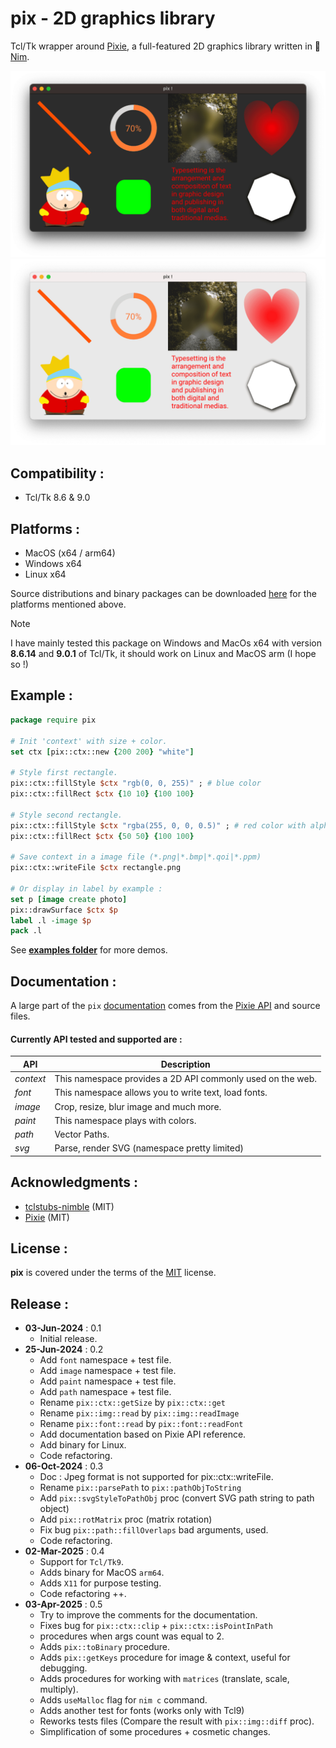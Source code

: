 pix - 2D graphics library
================
Tcl/Tk wrapper around [Pixie](https://github.com/treeform/pixie), a full-featured 2D graphics library written in 👑 [Nim](https://nim-lang.org).

<p align="center">
  <img src="examples/data/pix-dark.png#gh-dark-mode-only">
  <img src="examples/data/pix.png#gh-light-mode-only">
</p>

Compatibility :
-------------------------
- Tcl/Tk 8.6 & 9.0

Platforms :
-------------------------
- MacOS (x64 / arm64)
- Windows x64
- Linux x64

Source distributions and binary packages can be downloaded [here](https://github.com/nico-robert/pix/releases) for the platforms mentioned
above.

> [!NOTE]  
> I have mainly tested this package on Windows and MacOs x64 with version **8.6.14** and **9.0.1** of Tcl/Tk, it should work on Linux and
MacOS arm (I hope so !)

Example :
-------------------------
```tcl
package require pix

# Init 'context' with size + color.
set ctx [pix::ctx::new {200 200} "white"]

# Style first rectangle.
pix::ctx::fillStyle $ctx "rgb(0, 0, 255)" ; # blue color
pix::ctx::fillRect $ctx {10 10} {100 100}

# Style second rectangle.
pix::ctx::fillStyle $ctx "rgba(255, 0, 0, 0.5)" ; # red color with alpha 50%
pix::ctx::fillRect $ctx {50 50} {100 100}

# Save context in a image file (*.png|*.bmp|*.qoi|*.ppm)
pix::ctx::writeFile $ctx rectangle.png

# Or display in label by example :
set p [image create photo]
pix::drawSurface $ctx $p
label .l -image $p
pack .l
```
See **[examples folder](/examples)** for more demos.

Documentation :
-------------------------
A large part of the `pix` [documentation](http://htmlpreview.github.io/?https://github.com/nico-robert/pix/blob/master/doc/pix.html) comes from the [Pixie API](https://treeform.github.io/pixie/) and source files. 

#### Currently API tested and supported are :
| API        | Description
| ------     | ------
| _context_  | This namespace provides a 2D API commonly used on the web.
| _font_     | This namespace allows you to write text, load fonts.
| _image_    | Crop, resize, blur image and much more.
| _paint_    | This namespace plays with colors.
| _path_     | Vector Paths.
| _svg_      | Parse, render SVG (namespace pretty limited)

Acknowledgments :
-------------------------
- [tclstubs-nimble](https://github.com/mpcjanssen/tclstubs-nimble) (MIT)
- [Pixie](https://github.com/treeform/pixie) (MIT)

License :
-------------------------
**pix** is covered under the terms of the [MIT](LICENSE) license.

Release :
-------------------------
*  **03-Jun-2024** : 0.1
    - Initial release.
*  **25-Jun-2024** : 0.2
    - Add `font` namespace + test file.
    - Add `image` namespace + test file.
    - Add `paint` namespace + test file.
    - Add `path` namespace + test file.
    - Rename `pix::ctx::getSize` by `pix::ctx::get` 
    - Rename `pix::img::read` by `pix::img::readImage`
    - Rename `pix::font::read` by `pix::font::readFont`
    - Add documentation based on Pixie API reference.
    - Add binary for Linux.
    - Code refactoring.
*  **06-Oct-2024** : 0.3
    - Doc : Jpeg format is not supported for pix::ctx::writeFile.
    - Rename `pix::parsePath` to `pix::pathObjToString`
    - Add `pix::svgStyleToPathObj` proc (convert SVG path string to path object)
    - Add `pix::rotMatrix` proc (matrix rotation)
    - Fix bug `pix::path::fillOverlaps` bad arguments, used.
    - Code refactoring.
*  **02-Mar-2025** : 0.4
    - Support for `Tcl/Tk9`.
    - Adds binary for MacOS `arm64`.
    - Adds `X11` for purpose testing.
    - Code refactoring ++.
*  **03-Apr-2025** : 0.5
    - Try to improve the comments for the documentation.
    - Fixes bug for `pix::ctx::clip` + `pix::ctx::isPointInPath`
    - procedures when args count was equal to 2.
    - Adds `pix::toBinary` procedure.
    - Adds `pix::getKeys` procedure for image & context, useful for debugging.
    - Adds procedures for working with `matrices` (translate, scale, multiply).
    - Adds `useMalloc` flag for `nim c` command.
    - Adds another test for fonts (works only with Tcl9)
    - Reworks tests files (Compare the result with `pix::img::diff` proc).
    - Simplification of some procedures + cosmetic changes.
